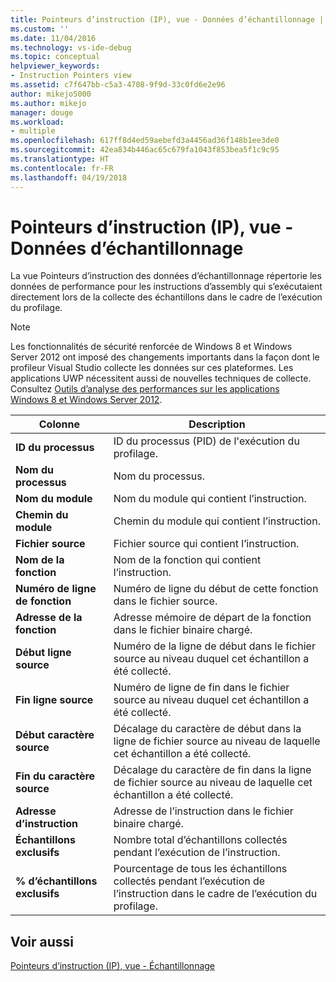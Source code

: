 ```yaml
---
title: Pointeurs d’instruction (IP), vue - Données d’échantillonnage | Microsoft Docs
ms.custom: ''
ms.date: 11/04/2016
ms.technology: vs-ide-debug
ms.topic: conceptual
helpviewer_keywords:
- Instruction Pointers view
ms.assetid: c7f647bb-c5a3-4708-9f9d-33c0fd6e2e96
author: mikejo5000
ms.author: mikejo
manager: douge
ms.workload:
- multiple
ms.openlocfilehash: 617ff8d4ed59aebefd3a4456ad36f148b1ee3de0
ms.sourcegitcommit: 42ea834b446ac65c679fa1043f853bea5f1c9c95
ms.translationtype: HT
ms.contentlocale: fr-FR
ms.lasthandoff: 04/19/2018
---
```

# <a name="instruction-pointers-ips-view---sampling-data"></a>Pointeurs d’instruction (IP), vue - Données d’échantillonnage
La vue Pointeurs d’instruction des données d’échantillonnage répertorie les données de performance pour les instructions d’assembly qui s’exécutaient directement lors de la collecte des échantillons dans le cadre de l’exécution du profilage.  
  
> [!NOTE]
>  Les fonctionnalités de sécurité renforcée de Windows 8 et Windows Server 2012 ont imposé des changements importants dans la façon dont le profileur Visual Studio collecte les données sur ces plateformes. Les applications UWP nécessitent aussi de nouvelles techniques de collecte. Consultez [Outils d’analyse des performances sur les applications Windows 8 et Windows Server 2012](../profiling/performance-tools-on-windows-8-and-windows-server-2012-applications.md).  
  
|Colonne|Description|  
|------------|-----------------|  
|**ID du processus**|ID du processus (PID) de l'exécution du profilage.|  
|**Nom du processus**|Nom du processus.|  
|**Nom du module**|Nom du module qui contient l’instruction.|  
|**Chemin du module**|Chemin du module qui contient l’instruction.|  
|**Fichier source**|Fichier source qui contient l’instruction.|  
|**Nom de la fonction**|Nom de la fonction qui contient l’instruction.|  
|**Numéro de ligne de fonction**|Numéro de ligne du début de cette fonction dans le fichier source.|  
|**Adresse de la fonction**|Adresse mémoire de départ de la fonction dans le fichier binaire chargé.|  
|**Début ligne source**|Numéro de la ligne de début dans le fichier source au niveau duquel cet échantillon a été collecté.|  
|**Fin ligne source**|Numéro de ligne de fin dans le fichier source au niveau duquel cet échantillon a été collecté.|  
|**Début caractère source**|Décalage du caractère de début dans la ligne de fichier source au niveau de laquelle cet échantillon a été collecté.|  
|**Fin du caractère source**|Décalage du caractère de fin dans la ligne de fichier source au niveau de laquelle cet échantillon a été collecté.|  
|**Adresse d’instruction**|Adresse de l’instruction dans le fichier binaire chargé.|  
|**Échantillons exclusifs**|Nombre total d’échantillons collectés pendant l’exécution de l’instruction.|  
|**% d’échantillons exclusifs**|Pourcentage de tous les échantillons collectés pendant l’exécution de l’instruction dans le cadre de l’exécution du profilage.|  
  
## <a name="see-also"></a>Voir aussi  
 [Pointeurs d’instruction (IP), vue - Échantillonnage](../profiling/instruction-pointers-ips-view-dotnet-memory-sampling-data.md)